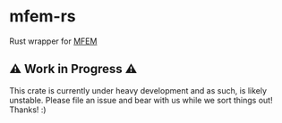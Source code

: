 # mfem-rs

Rust wrapper for [MFEM](https://mfem.org/)

## ⚠️ Work in Progress ⚠️

This crate is currently under heavy development and as such, is likely unstable. Please file an issue and bear with us while we sort things out! Thanks! :)
